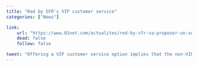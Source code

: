 ```yaml
---
title: "Red by SFR's VIP customer service"
categories: ["News"]

link:
    url: "https://www.01net.com/actualites/red-by-sfr-va-proposer-un-service-vip-contre-trois-euros-par-mois-1021787.html"
    dead: false
    follow: false

tweet: "Offering a VIP customer service option implies that the non-VIP customer service is terrible."
---
```

